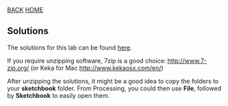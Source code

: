 [BACK](/topics/topic02/08.html) [HOME](/index.html)

## Solutions

The solutions for this lab can be found [here](archives/lab02_solutions.zip). 

If you require unzipping software, 7zip is a good choice: <http://www.7-zip.org/> (or Keka for Mac <http://www.kekaosx.com/en/>)

After unzipping the solutions, it might be a good idea to copy the folders to your **sketchbook** folder.  From Processing, you could then use **File**, followed by **Sketchbook** to easily open them.
